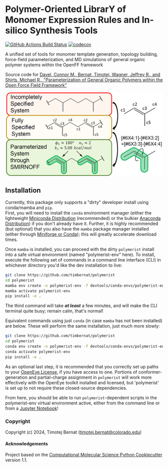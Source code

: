 Polymer-Oriented LibrarY of Monomer Expression Rules and In-silico Synthesis Tools
==============================
[//]: # (Badges)
[![GitHub Actions Build Status](https://github.com/timbernat/polymerist/workflows/CI/badge.svg)](https://github.com/timbernat/polymerist/actions?query=workflow%3ACI)
[![codecov](https://codecov.io/gh/timbernat/polymerist/main/graph/badge.svg)](https://codecov.io/gh/timbernat/polymerist/branch/main)

A unified set of tools for monomer template generation, topology building, force-field parameterization, and MD simulations of general organic polymer systems within the OpenFF framework

Source code for [Davel, Connor M., Bernat, Timotej, Wagner, Jeffrey R., and Shirts, Michael R., "Parameterization of General Organic Polymers within the Open Force Field Framework"](https://pubs.acs.org/doi/10.1021/acs.jcim.3c01691)

![abstract](docs/_static/polymer_param_graphic_TOC.png)


## Installation

Currently, this package only supports a "dirty" developer install using conda/mamba and `pip`.  
First, you will need to install the `conda` environment manager (either the lightweight [Miniconda Distribution](https://docs.anaconda.com/free/miniconda/miniconda-install/) (recommended) or the bulkier [Anaconda Distribution](https://www.anaconda.com/download)) if you don't already have it.
Further, it is highly recommended (but optional) that you also have the `mamba` package manager installed (either through [Miniforge or Conda](https://mamba.readthedocs.io/en/latest/installation/mamba-installation.html)); this will greatly accelerate download times.  

Once `mamba` is installed, you can proceed with the dirty `polymerist` install into a safe virtual environment (named "polymerist-env" here).
To install, execute the following set of commands in a command line interface (CLI) in whichever directory you'd like the dev installation to live:
```sh
git clone https://github.com/timbernat/polymerist
cd polymerist
mamba env create -n polymerist-env -f devtools/conda-envs/polymerist-env.yml
mamba activate polymerist-env
pip install -e .
```
The third command will take **_at least_** a few minutes, and will make the CLI terminal quite busy; remain calm, that's normal!

Equivalent commands using just `conda` (in case `mamba` has not been installed) are below. These will perform the same installation, just much more slowly:
```sh
git clone https://github.com/timbernat/polymerist
cd polymerist
conda env create -n polymerist-env -f devtools/conda-envs/polymerist-env.yml
conda activate polymerist-env
pip install -e .
```
As an optional last step, it is recommended that you correctly set up paths to your [OpenEye License](https://docs.eyesopen.com/toolkits/python/quickstart-python/license.html), if you have access to one.
Portions of conformer-generation and partial-charge assignment in `polymerist` will work more effectively with the OpenEye toolkit installed and licensed, but 'polymerist' is set up to not require these closed-source dependencies.

From here, you should be able to run `polymerist`-dependent scripts in the polymerist-env virtual environment active, either from the command line or from a [Jupyter Notebook](https://jupyter.org/)!


### Copyright

Copyright (c) 2024, Timotej Bernat (timotej.bernat@colorado.edu)


#### Acknowledgements
 
Project based on the 
[Computational Molecular Science Python Cookiecutter](https://github.com/molssi/cookiecutter-cms) version 1.1.
